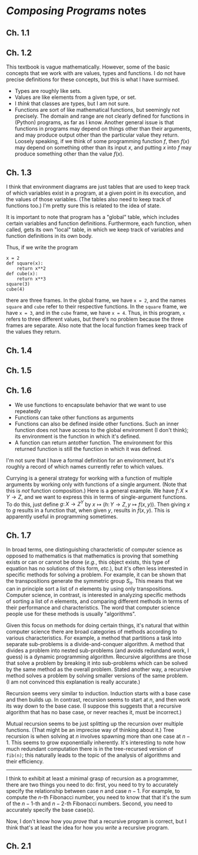 # *Composing Programs* notes

## Ch. 1.1



## Ch. 1.2

This textbook is vague mathematically. However, some of the basic concepts that we work with are values, types and functions. I do not have precise definitions for these concepts, but this is what I have surmised.

- Types are roughly like sets.
- Values are like elements from a given type, or set.
- I *think* that classes are types, but I am not sure.
- Functions are sort of like mathematical functions, but seemingly not precisely. The domain and range are not clearly defined for functions in (Python) programs, as far as I know. Another general issue is that functions in programs may depend on things other than their arguments, and may produce output other than the particular value they return. Loosely speaking, if we think of some programming function $f$, then $f(x)$ may depend on something other than its input $x$, and putting $x$ into $f$ may produce something other than the value $f(x)$.

## Ch. 1.3

I think that environment diagrams are just tables that are used to keep track of which variables exist in a program, at a given point in its execution, and the values of those variables. (The tables also need to keep track of functions too.) I'm pretty sure this is related to the idea of state.

It is important to note that program has a "global" table, which includes certain variables and function definitions. Furthermore, each function, when called, gets its own "local" table, in which we keep track of variables and function definitions in its own body.

Thus, if we write the program

```
x = 2
def square(x):
    return x**2
def cube(x):
    return x**3
square(3)
cube(4)
```
there are three frames. In the global frame, we have `x = 2`, and the names `square` and `cube` refer to their respective functions. In the `square` frame, we have `x = 3`, and in the `cube` frame, we have `x = 4`. Thus, in this program, `x` refers to three different values, but there's no problem because the three frames are separate. Also note that the local function frames keep track of the values they return.

## Ch. 1.4

## Ch. 1.5

## Ch. 1.6

- We use functions to encapsulate behavior that we want to use repeatedly
- Functions can take other functions as arguments
- Functions can also be defined inside other functions. Such an inner function does not have access to the global environment (I don't think); its environment is the function in which it's defined.
- A function can return antother function. The environment for this returned function is still the function in which it was defined.

I'm not sure that I have a formal definition for an environment, but it's roughly a record of which names currently refer to which values.

Currying is a general strategy for working with a function of multiple arguments by working only with functions of a single argument. (Note that this is *not* function composition.) Here is a general example. We have $f \colon X \times Y \to Z$, and we want to express this in terms of single-argument functions. To do this, just define $g \colon X \to Z^Y$ by $x \mapsto \left( h \colon Y \to Z, y \mapsto f(x, y) \right)$. Then giving $x$ to $g$ results in a function that, when given $y$, results in $f(x, y)$. This is apparently useful in programming sometimes.

## Ch. 1.7

In broad terms, one distinguishing characteristic of computer science as opposed to mathematics is that mathematics is proving that something exists or can or cannot be done (*e.g.*, this object exists, this type of equation has no solutions of this form, *etc.*), but it's often less interested in specific methods for solving a problem. For example, it can be shown that the transpositions generate the symmetric group $S_n$. This means that we can in principle sort a list of $n$ elements by using only transpositions. Computer science, in contrast, is interested in analyzing specific methods of sorting a list of $n$ elements, and comparing different methods in terms of their performance and characteristics. The word that computer science people use for these methods is usually "algorithms".

Given this focus on methods for doing certain things, it's natural that within computer science there are broad categories of methods according to various characteristics. For example, a method that partitions a task into separate sub-problems is a divide-and-conquer algorithm. A method that divides a problem into nested sub-problems (and avoids redundand work, I guess) is a dynamic programming algorithm. Recursive algorithms are those that solve a problem by breaking it into sub-problems which can be solved by the same method as the overall problem. Stated another way, a recursive method solves a problem by solving smaller versions of the same problem. (I am not convinced this explanation is really accurate.)

Recursion seems very similar to induction. Induction starts with a base case and then builds up. In contrast, recursion seems to start at $n$, and then work its way down to the base case. (I suppose this suggests that a recursive algorithm that has no base case, or never reaches it, must be incorrect.)

Mutual recursion seems to be just splitting up the recursion over multiple functions. (That might be an imprecise way of thinking about it.) Tree recursion is when solving at $n$ involves spawning more than one case at $n - 1$. This seems to grow exponentially inherently. It's interesting to note how much redundant computation there is in the tree-recursed version of `fib(n)`; this naturally leads to the topic of the analysis of algorithms and their efficiency.

---

I think to exhibit at least a minimal grasp of recursion as a programmer, there are two things you need to do: first, you need to try to accurately specify the relationship between case $n$ and case $n - 1$. For example, to compute the $n$-th Fibonacci number, you need to know that that it's the sum of the $n - 1$-th and $n - 2$-th Fibonacci numbers. Second, you need to accurately specify the base case(s).

Now, I don't know how you *prove* that a recursive program is correct, but I think that's at least the idea for how you *write* a recursive program.

## Ch. 2.1

